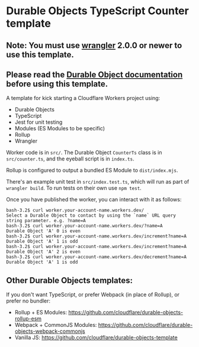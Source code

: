 # Durable Objects TypeScript Counter template


## Note: You must use [wrangler](https://developers.cloudflare.com/workers/cli-wrangler/install-update) 2.0.0 or newer to use this template.

## Please read the [Durable Object documentation](https://developers.cloudflare.com/workers/learning/using-durable-objects) before using this template.

A template for kick starting a Cloudflare Workers project using:

- Durable Objects
- TypeScript
- Jest for unit testing
- Modules (ES Modules to be specific)
- Rollup
- Wrangler

Worker code is in `src/`. The Durable Object `CounterTs` class is in `src/counter.ts`, and the eyeball script is in `index.ts`.

Rollup is configured to output a bundled ES Module to `dist/index.mjs`.

There's an example unit test in `src/index.test.ts`, which will run as part of `wrangler build`.   To run tests on their own use `npm test`.

Once you have published the worker, you can interact with it as follows:

```
bash-3.2$ curl worker.your-account-name.workers.dev/
Select a Durable Object to contact by using the `name` URL query string parameter. e.g. ?name=A
bash-3.2$ curl worker.your-account-name.workers.dev/?name=A
Durable Object 'A' 0 is even
bash-3.2$ curl worker.your-account-name.workers.dev/increment?name=A
Durable Object 'A' 1 is odd
bash-3.2$ curl worker.your-account-name.workers.dev/increment?name=A
Durable Object 'A' 2 is even
bash-3.2$ curl worker.your-account-name.workers.dev/decrement?name=A
Durable Object 'A' 1 is odd
```

## Other Durable Objects templates:

If you don't want TypeScript, or prefer Webpack (in place of Rollup), or prefer no bundler:

- Rollup + ES Modules: https://github.com/cloudflare/durable-objects-rollup-esm
- Webpack + CommonJS Modules: https://github.com/cloudflare/durable-objects-webpack-commonjs
- Vanilla JS: https://github.com/cloudflare/durable-objects-template

